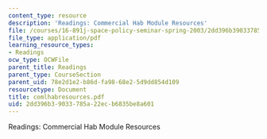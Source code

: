 ```yaml
---
content_type: resource
description: 'Readings: Commercial Hab Module Resources'
file: /courses/16-891j-space-policy-seminar-spring-2003/2dd396b39033785a22ecb6835be8a601_comlhabresources.pdf
file_type: application/pdf
learning_resource_types:
- Readings
ocw_type: OCWFile
parent_title: Readings
parent_type: CourseSection
parent_uid: 78e2d1e2-b86d-fa98-68e2-5d9dd854d109
resourcetype: Document
title: comlhabresources.pdf
uid: 2dd396b3-9033-785a-22ec-b6835be8a601
---
```

Readings: Commercial Hab Module Resources

